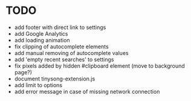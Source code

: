 # TODO

* add footer with direct link to settings
* add Google Analytics
* add loading animation
* fix clipping of autocomplete elements
* add manual removing of autocomplete values
* add 'empty recent searches' to settings
* fix pixels added by hidden #clipboard element (move to background page?)
* document tinysong-extension.js
* add limit to options
* add error message in case of missing network connection

